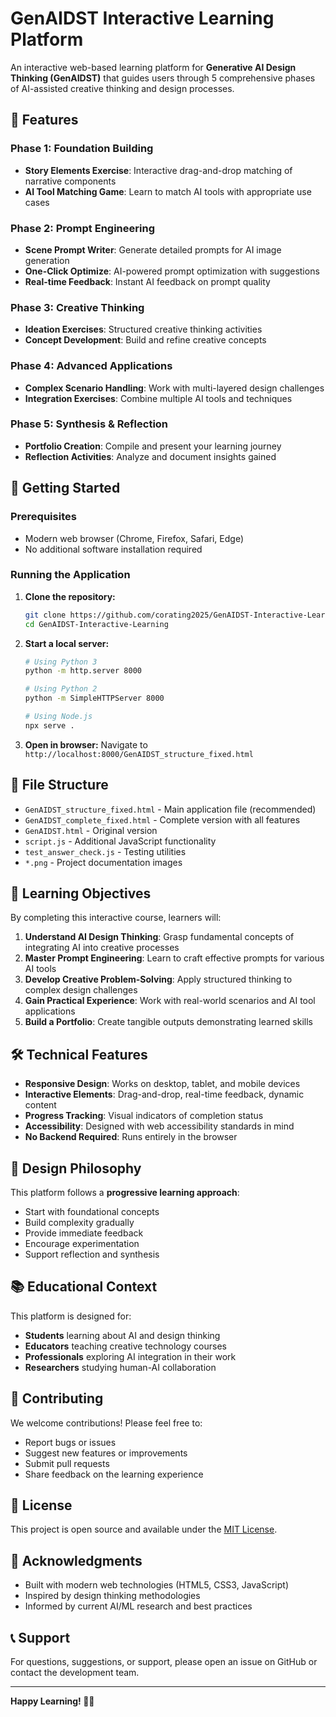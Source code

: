 # GenAIDST Interactive Learning Platform

An interactive web-based learning platform for **Generative AI Design Thinking (GenAIDST)** that guides users through 5 comprehensive phases of AI-assisted creative thinking and design processes.

## 🌟 Features

### Phase 1: Foundation Building
- **Story Elements Exercise**: Interactive drag-and-drop matching of narrative components
- **AI Tool Matching Game**: Learn to match AI tools with appropriate use cases

### Phase 2: Prompt Engineering
- **Scene Prompt Writer**: Generate detailed prompts for AI image generation
- **One-Click Optimize**: AI-powered prompt optimization with suggestions
- **Real-time Feedback**: Instant AI feedback on prompt quality

### Phase 3: Creative Thinking
- **Ideation Exercises**: Structured creative thinking activities
- **Concept Development**: Build and refine creative concepts

### Phase 4: Advanced Applications
- **Complex Scenario Handling**: Work with multi-layered design challenges
- **Integration Exercises**: Combine multiple AI tools and techniques

### Phase 5: Synthesis & Reflection
- **Portfolio Creation**: Compile and present your learning journey
- **Reflection Activities**: Analyze and document insights gained

## 🚀 Getting Started

### Prerequisites
- Modern web browser (Chrome, Firefox, Safari, Edge)
- No additional software installation required

### Running the Application

1. **Clone the repository:**
   ```bash
   git clone https://github.com/corating2025/GenAIDST-Interactive-Learning.git
   cd GenAIDST-Interactive-Learning
   ```

2. **Start a local server:**
   ```bash
   # Using Python 3
   python -m http.server 8000
   
   # Using Python 2
   python -m SimpleHTTPServer 8000
   
   # Using Node.js
   npx serve .
   ```

3. **Open in browser:**
   Navigate to `http://localhost:8000/GenAIDST_structure_fixed.html`

## 📁 File Structure

- `GenAIDST_structure_fixed.html` - Main application file (recommended)
- `GenAIDST_complete_fixed.html` - Complete version with all features
- `GenAIDST.html` - Original version
- `script.js` - Additional JavaScript functionality
- `test_answer_check.js` - Testing utilities
- `*.png` - Project documentation images

## 🎯 Learning Objectives

By completing this interactive course, learners will:

1. **Understand AI Design Thinking**: Grasp fundamental concepts of integrating AI into creative processes
2. **Master Prompt Engineering**: Learn to craft effective prompts for various AI tools
3. **Develop Creative Problem-Solving**: Apply structured thinking to complex design challenges
4. **Gain Practical Experience**: Work with real-world scenarios and AI tool applications
5. **Build a Portfolio**: Create tangible outputs demonstrating learned skills

## 🛠 Technical Features

- **Responsive Design**: Works on desktop, tablet, and mobile devices
- **Interactive Elements**: Drag-and-drop, real-time feedback, dynamic content
- **Progress Tracking**: Visual indicators of completion status
- **Accessibility**: Designed with web accessibility standards in mind
- **No Backend Required**: Runs entirely in the browser

## 🎨 Design Philosophy

This platform follows a **progressive learning approach**:
- Start with foundational concepts
- Build complexity gradually
- Provide immediate feedback
- Encourage experimentation
- Support reflection and synthesis

## 📚 Educational Context

This platform is designed for:
- **Students** learning about AI and design thinking
- **Educators** teaching creative technology courses
- **Professionals** exploring AI integration in their work
- **Researchers** studying human-AI collaboration

## 🤝 Contributing

We welcome contributions! Please feel free to:
- Report bugs or issues
- Suggest new features or improvements
- Submit pull requests
- Share feedback on the learning experience

## 📄 License

This project is open source and available under the [MIT License](LICENSE).

## 🙏 Acknowledgments

- Built with modern web technologies (HTML5, CSS3, JavaScript)
- Inspired by design thinking methodologies
- Informed by current AI/ML research and best practices

## 📞 Support

For questions, suggestions, or support, please open an issue on GitHub or contact the development team.

---

**Happy Learning! 🚀✨**